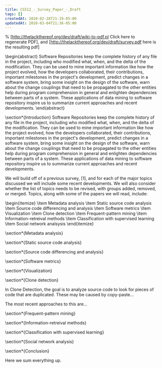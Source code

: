 ```yaml
---
title: CS512_-_Survey_Paper_-_Draft
tags: []
createdAt: 2010-02-28T21:19-05:00
updatedAt: 2010-03-04T21:36-05:00
---
```


% [http://thelackthereof.org/dev/draft/wiki-to-pdf.pl Click here to regenerate PDF], and [http://thelackthereof.org/dev/draft/survey.pdf here is the resulting pdf]

\begin{abstract}
Software Repositories keep the complete history of any file in the project, including who modified what, when, and the delta of the modification. They can be used to mine important information like how the project evolved, how the developers collaborated, their contributions, important milestones in the project's development, predict changes in a software system, bring some insight on the design of the software, warn about the change couplings that need to be propagated to the other entities help during program comprehension in general and enlighten dependencies between parts of a system. These applications of data mining to software repository inspire us to summarize current approaches and recent developments.
\end{abstract}

\section*{Introduction}
Software Repositories keep the complete history of any file in the project, including who modified what, when, and the delta of the modification. They can be used to mine important information like how the project evolved, how the developers collaborated, their contributions, important milestones in the project's development, predict changes in a software system, bring some insight on the design of the software, warn about the change couplings that need to be propagated to the other entities help during program comprehension in general and enlighten dependencies between parts of a system. These applications of data mining to software repository inspire us to summarize current approaches and recent developments.

We will build off of a previous survey, [1], and for each of the major topics discussed we will include some recent developments. We will also consider whether the list of topics needs to be revised, with groups added, removed, or merged. Topics, along with some of the papers we will read, include:

\begin{itemize}
\item Metadata analysis
\item Static source code analysis
\item Source code differencing and analysis
\item Software metrics
\item Visualization
\item Clone detection
\item Frequent-pattern mining
\item Information-retreival methods
\item Classification with supervised learning
\item Social network analsysis
\end{itemize}

\section*{Metadata analysis}

\section*{Static source code analysis}

\section*{Source code differencing and analysis}

\section*{Software metrics}

\section*{Visualization}

\section*{Clone detection}

In Clone Detection, the goal is to analyze source code to look for pieces of code that are duplicated. These may be caused by copy-paste...

The most recent approaches to this are...

\section*{Frequent-pattern mining}

\section*{Information-retreival methods}

\section*{Classification with supervised learning}

\section*{Social network analysis}

\section*{Conclusion}

Here we sum everything up.

